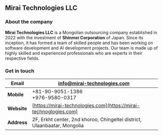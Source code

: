 ## Mirai Technologies LLC

### About the company
**Mirai Technologies LLC** is a Mongolian outsourcing company established in 2022 with the investment of **Shinmei Corporation** of Japan. Since its inception, it has formed a team of skilled people and has been working on software development and AI development projects. Our team is made up of highly skilled and experienced professionals who are experts in their respective fields.

### Get in touch
| **Email** | [info@mirai-technologies.com](mailto:info@mirai-technologies.com) |
|---|---|
| **Mobile** | +81-90-9051-1386<br/>+976-9580-0317 |
| **Website** | [https://mirai-technologies.com](https://mirai-technoglogies.com) |
| **Address** | 2F, Erkht center, 2nd khoroo, Chingeltei district, Ulaanbaatar, Mongolia |
